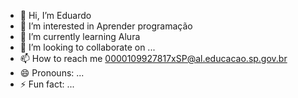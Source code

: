 - 👋 Hi, I’m Eduardo
- 👀 I’m interested in Aprender programação
- 🌱 I’m currently learning Alura
- 💞️ I’m looking to collaborate on ...
- 📫 How to reach me 0000109927817xSP@al.educacao.sp.gov.br
- 😄 Pronouns: ...
- ⚡ Fun fact: ...

<!---
EduardoLima05/EduardoLima05 is a ✨ special ✨ repository because its `README.md` (this file) appears on your GitHub profile.
You can click the Preview link to take a look at your changes.
--->
